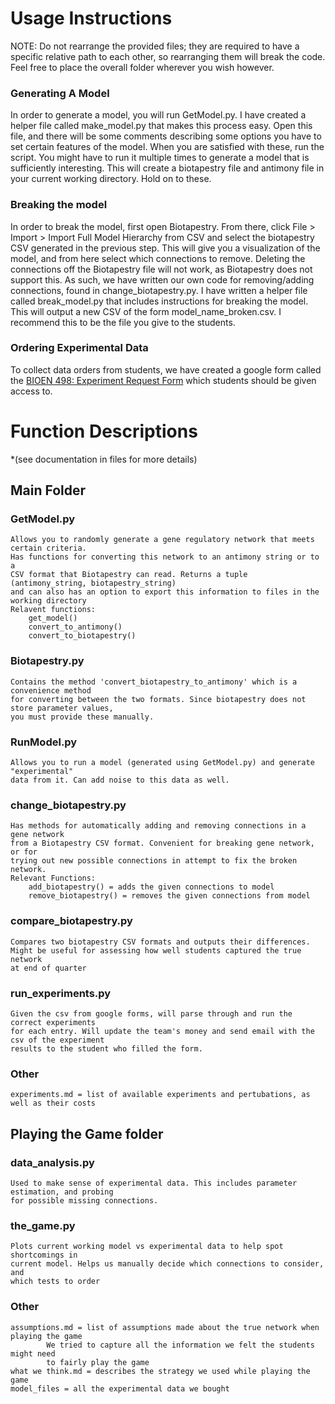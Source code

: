 # Usage Instructions
NOTE: Do not rearrange the provided files; they are required to have a specific relative path to each other, so
rearranging them will break the code. Feel free to place the overall folder wherever you wish however.

### Generating A Model
In order to generate a model, you will run GetModel.py. I have created a helper file called make_model.py that makes this process easy.
Open this file, and there will be some comments describing some options you have to set certain features of the model. When you are satisfied
with these, run the script. You might have to run it multiple times to generate a model that is sufficiently interesting. This will create a
biotapestry file and antimony file in your current working directory. Hold on to these.

### Breaking the model
In order to break the model, first open Biotapestry. From there, click File > Import > Import Full Model Hierarchy from CSV and select the
biotapestry CSV generated in the previous step. This will give you a visualization of the model, and from here select which connections to remove.
Deleting the connections off the Biotapestry file will not work, as Biotapestry does not support this. As such, we have written our own code for
removing/adding connections, found in change_biotapestry.py. I have written a helper file called break_model.py that includes instructions for 
breaking the model. This will output a new CSV of the form model_name_broken.csv. I recommend this to be the file you give to the students.

### Ordering Experimental Data
To collect data orders from students, we have created a google form called the  [BIOEN 498: Experiment Request Form](https://docs.google.com/forms/d/1OFsoRf8hEJw4d3bpdQHlR1wrq_fUVGD6PmKRf3d1TdY/edit) which students should be given access to.








# Function Descriptions
*(see documentation in files for more details)

## Main Folder

### GetModel.py
	Allows you to randomly generate a gene regulatory network that meets certain criteria.
	Has functions for converting this network to an antimony string or to a 
	CSV format that Biotapestry can read. Returns a tuple (antimony_string, biotapestry_string)
	and can also has an option to export this information to files in the working directory
	Relavent functions:
		get_model()
		convert_to_antimony()
		convert_to_biotapestry()

### Biotapestry.py
	Contains the method 'convert_biotapestry_to_antimony' which is a convenience method
	for converting between the two formats. Since biotapestry does not store parameter values,
	you must provide these manually. 

### RunModel.py
	Allows you to run a model (generated using GetModel.py) and generate "experimental"
	data from it. Can add noise to this data as well.

### change_biotapestry.py
	Has methods for automatically adding and removing connections in a gene network
	from a Biotapestry CSV format. Convenient for breaking gene network, or for
	trying out new possible connections in attempt to fix the broken network.
	Relevant Functions:
		add_biotapestry() = adds the given connections to model
		remove_biotapestry() = removes the given connections from model

### compare_biotapestry.py
	Compares two biotapestry CSV formats and outputs their differences.
	Might be useful for assessing how well students captured the true network
	at end of quarter

### run_experiments.py
	Given the csv from google forms, will parse through and run the correct experiments 
	for each entry. Will update the team's money and send email with the csv of the experiment 
	results to the student who filled the form.

### Other
	experiments.md = list of available experiments and pertubations, as well as their costs


## Playing the Game folder

### data_analysis.py
	Used to make sense of experimental data. This includes parameter estimation, and probing
	for possible missing connections.

### the_game.py
	Plots current working model vs experimental data to help spot shortcomings in 
	current model. Helps us manually decide which connections to consider, and
	which tests to order

### Other
	assumptions.md = list of assumptions made about the true network when playing the game
			We tried to capture all the information we felt the students might need
			to fairly play the game
	what we think.md = describes the strategy we used while playing the game
	model_files = all the experimental data we bought
